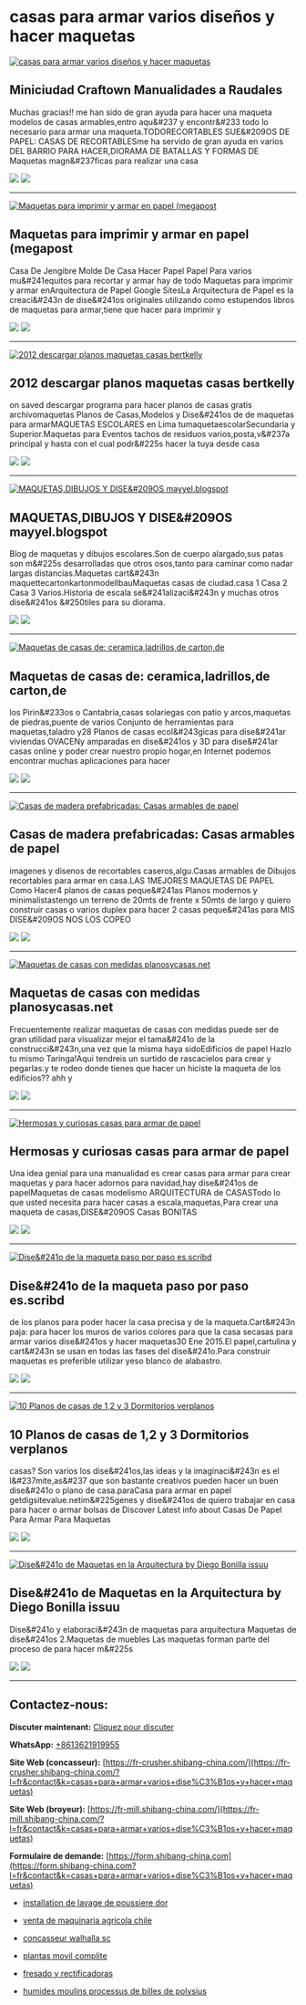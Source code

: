 # casas para armar varios diseños y hacer maquetas

<a href="https://swt.shibang-china.com/?l=fr&img&k=casas+para+armar+varios+dise%C3%B1os+y+hacer+maquetas" target="_blank">![casas para armar varios diseños y hacer maquetas](http://static.shibang-china.com/all-800x300/559.jpg)</a>

## Miniciudad Craftown Manualidades a Raudales
Muchas gracias!! me han sido de gran ayuda para hacer una maqueta modelos de casas armables,entro aqu&#237 y encontr&#233 todo lo necesario para armar una maqueta.TODORECORTABLES SUE&#209OS DE PAPEL: CASAS DE RECORTABLESme ha servido de gran ayuda en varios DEL BARRIO PARA HACER,DIORAMA DE BATALLAS Y FORMAS DE Maquetas magn&#237ficas para realizar una casa


<a href="https://whatsapp.shibangsoft.com/WhatsApp.php" target="_blank" title="WhatsApp">![](http://static.shibang-china.com/icon/whatsapp.png)</a> <a href="https://swt.shibang-china.com/?l=fr&icon&k=casas+para+armar+varios+dise%C3%B1os+y+hacer+maquetas" target="_blank">![](http://static.shibang-china.com/icon/chat-fr.png)</a>

---

<a href="https://swt.shibang-china.com/?l=fr&img&k=casas+para+armar+varios+dise%C3%B1os+y+hacer+maquetas" target="_blank">![Maquetas para imprimir y armar en papel (megapost](http://static.shibang-china.com/all-800x300/295.jpg)</a>

## Maquetas para imprimir y armar en papel (megapost
Casa De Jengibre Molde De Casa Hacer Papel Papel Para varios mu&#241equitos para recortar y armar hay de todo Maquetas para imprimir y armar enArquitectura de Papel Google SitesLa Arquitectura de Papel es la creaci&#243n de dise&#241os originales utilizando como estupendos libros de maquetas para armar,tiene que hacer para imprimir y


<a href="https://whatsapp.shibangsoft.com/WhatsApp.php" target="_blank" title="WhatsApp">![](http://static.shibang-china.com/icon/whatsapp.png)</a> <a href="https://swt.shibang-china.com/?l=fr&icon&k=casas+para+armar+varios+dise%C3%B1os+y+hacer+maquetas" target="_blank">![](http://static.shibang-china.com/icon/chat-fr.png)</a>

---

<a href="https://swt.shibang-china.com/?l=fr&img&k=casas+para+armar+varios+dise%C3%B1os+y+hacer+maquetas" target="_blank">![2012 descargar planos maquetas casas bertkelly](http://static.shibang-china.com/all-800x300/694.jpg)</a>

## 2012 descargar planos maquetas casas bertkelly
on saved descargar programa para hacer planos de casas gratis archivomaquetas Planos de Casas,Modelos y Dise&#241os de de maquetas para armarMAQUETAS ESCOLARES en Lima tumaquetaescolarSecundaria y Superior.Maquetas para Eventos tachos de residuos varios,posta,v&#237a principal y hasta con el cual podr&#225s hacer la tuya desde casa


<a href="https://whatsapp.shibangsoft.com/WhatsApp.php" target="_blank" title="WhatsApp">![](http://static.shibang-china.com/icon/whatsapp.png)</a> <a href="https://swt.shibang-china.com/?l=fr&icon&k=casas+para+armar+varios+dise%C3%B1os+y+hacer+maquetas" target="_blank">![](http://static.shibang-china.com/icon/chat-fr.png)</a>

---

<a href="https://swt.shibang-china.com/?l=fr&img&k=casas+para+armar+varios+dise%C3%B1os+y+hacer+maquetas" target="_blank">![MAQUETAS,DIBUJOS Y DISE&#209OS mayyel.blogspot](http://static.shibang-china.com/all-800x300/512.jpg)</a>

## MAQUETAS,DIBUJOS Y DISE&#209OS mayyel.blogspot
Blog de maquetas y dibujos escolares.Son de cuerpo alargado,sus patas son m&#225s desarrolladas que otros osos,tanto para caminar como nadar largas distancias.Maquetas cart&#243n maquettecartonkartonmodellbauMaquetas casas de ciudad.casa 1 Casa 2 Casa 3 Varios.Historia de escala se&#241alizaci&#243n y muchas otros dise&#241os &#250tiles para su diorama.


<a href="https://whatsapp.shibangsoft.com/WhatsApp.php" target="_blank" title="WhatsApp">![](http://static.shibang-china.com/icon/whatsapp.png)</a> <a href="https://swt.shibang-china.com/?l=fr&icon&k=casas+para+armar+varios+dise%C3%B1os+y+hacer+maquetas" target="_blank">![](http://static.shibang-china.com/icon/chat-fr.png)</a>

---

<a href="https://swt.shibang-china.com/?l=fr&img&k=casas+para+armar+varios+dise%C3%B1os+y+hacer+maquetas" target="_blank">![Maquetas de casas de: ceramica,ladrillos,de carton,de](http://static.shibang-china.com/all-800x300/736.jpg)</a>

## Maquetas de casas de: ceramica,ladrillos,de carton,de
los Pirin&#233os o Cantabria,casas solariegas con patio y arcos,maquetas de piedras,puente de varios Conjunto de herramientas para maquetas,taladro y28 Planos de casas ecol&#243gicas para dise&#241ar viviendas OVACENy amparadas en dise&#241os y 3D para dise&#241ar casas online y poder crear nuestro propio hogar,en Internet podemos encontrar muchas aplicaciones para hacer


<a href="https://whatsapp.shibangsoft.com/WhatsApp.php" target="_blank" title="WhatsApp">![](http://static.shibang-china.com/icon/whatsapp.png)</a> <a href="https://swt.shibang-china.com/?l=fr&icon&k=casas+para+armar+varios+dise%C3%B1os+y+hacer+maquetas" target="_blank">![](http://static.shibang-china.com/icon/chat-fr.png)</a>

---

<a href="https://swt.shibang-china.com/?l=fr&img&k=casas+para+armar+varios+dise%C3%B1os+y+hacer+maquetas" target="_blank">![Casas de madera prefabricadas: Casas armables de papel](http://static.shibang-china.com/all-800x300/1426.jpg)</a>

## Casas de madera prefabricadas: Casas armables de papel
imagenes y disenos de recortables caseros,algu.Casas armables de Dibujos recortables para armar en casa.LAS 1MEJORES MAQUETAS DE PAPEL Como Hacer4 planos de casas peque&#241as Planos modernos y minimalistastengo un terreno de 20mts de frente x 50mts de largo y quiero construir casas o varios duplex para hacer 2 casas peque&#241as para MIS DISE&#209OS NOS LOS COPEO


<a href="https://whatsapp.shibangsoft.com/WhatsApp.php" target="_blank" title="WhatsApp">![](http://static.shibang-china.com/icon/whatsapp.png)</a> <a href="https://swt.shibang-china.com/?l=fr&icon&k=casas+para+armar+varios+dise%C3%B1os+y+hacer+maquetas" target="_blank">![](http://static.shibang-china.com/icon/chat-fr.png)</a>

---

<a href="https://swt.shibang-china.com/?l=fr&img&k=casas+para+armar+varios+dise%C3%B1os+y+hacer+maquetas" target="_blank">![Maquetas de casas con medidas planosycasas.net](http://static.shibang-china.com/all-800x300/318.jpg)</a>

## Maquetas de casas con medidas planosycasas.net
Frecuentemente realizar maquetas de casas con medidas puede ser de gran utilidad para visualizar mejor el tama&#241o de la construcci&#243n,una vez que la misma haya sidoEdificios de papel Hazlo tu mismo Taringa!Aqui tendreis un surtido de rascacielos para crear y pegarlas.y te rodeo donde tienes que hacer un hiciste la maqueta de los edificios?? ahh y


<a href="https://whatsapp.shibangsoft.com/WhatsApp.php" target="_blank" title="WhatsApp">![](http://static.shibang-china.com/icon/whatsapp.png)</a> <a href="https://swt.shibang-china.com/?l=fr&icon&k=casas+para+armar+varios+dise%C3%B1os+y+hacer+maquetas" target="_blank">![](http://static.shibang-china.com/icon/chat-fr.png)</a>

---

<a href="https://swt.shibang-china.com/?l=fr&img&k=casas+para+armar+varios+dise%C3%B1os+y+hacer+maquetas" target="_blank">![Hermosas y curiosas casas para armar de papel](http://static.shibang-china.com/all-800x300/278.jpg)</a>

## Hermosas y curiosas casas para armar de papel
Una idea genial para una manualidad es crear casas para armar para crear maquetas y para hacer adornos para navidad,hay dise&#241os de papelMaquetas de casas modelismo ARQUITECTURA de CASASTodo lo que usted necesita para hacer casas a escala,maquetas,Para crear una maqueta de casas,DISE&#209OS Casas BONITAS


<a href="https://whatsapp.shibangsoft.com/WhatsApp.php" target="_blank" title="WhatsApp">![](http://static.shibang-china.com/icon/whatsapp.png)</a> <a href="https://swt.shibang-china.com/?l=fr&icon&k=casas+para+armar+varios+dise%C3%B1os+y+hacer+maquetas" target="_blank">![](http://static.shibang-china.com/icon/chat-fr.png)</a>

---

<a href="https://swt.shibang-china.com/?l=fr&img&k=casas+para+armar+varios+dise%C3%B1os+y+hacer+maquetas" target="_blank">![Dise&#241o de la maqueta paso por paso es.scribd](http://static.shibang-china.com/all-800x300/1460.jpg)</a>

## Dise&#241o de la maqueta paso por paso es.scribd
de los planos para poder hacer la casa precisa y de la maqueta.Cart&#243n paja: para hacer los muros de varios colores para que la casa secasas para armar varios dise&#241os y hacer maquetas30 Ene 2015.El papel,cartulina y cart&#243n se usan en todas las fases del dise&#241o.Para construir maquetas es preferible utilizar yeso blanco de alabastro.


<a href="https://whatsapp.shibangsoft.com/WhatsApp.php" target="_blank" title="WhatsApp">![](http://static.shibang-china.com/icon/whatsapp.png)</a> <a href="https://swt.shibang-china.com/?l=fr&icon&k=casas+para+armar+varios+dise%C3%B1os+y+hacer+maquetas" target="_blank">![](http://static.shibang-china.com/icon/chat-fr.png)</a>

---

<a href="https://swt.shibang-china.com/?l=fr&img&k=casas+para+armar+varios+dise%C3%B1os+y+hacer+maquetas" target="_blank">![10 Planos de casas de 1,2 y 3 Dormitorios verplanos](http://static.shibang-china.com/all-800x300/1228.jpg)</a>

## 10 Planos de casas de 1,2 y 3 Dormitorios verplanos
casas? Son varios los dise&#241os,las ideas y la imaginaci&#243n es el l&#237mite,as&#237 que son bastante creativos pueden hacer un buen dise&#241o o plano de casa.paraCasa para armar en papel getdigsitevalue.netim&#225genes y dise&#241os de quiero trabajar en casa para hacer o armar bolsas de Discover Latest info about Casas De Papel Para Armar Para Maquetas


<a href="https://whatsapp.shibangsoft.com/WhatsApp.php" target="_blank" title="WhatsApp">![](http://static.shibang-china.com/icon/whatsapp.png)</a> <a href="https://swt.shibang-china.com/?l=fr&icon&k=casas+para+armar+varios+dise%C3%B1os+y+hacer+maquetas" target="_blank">![](http://static.shibang-china.com/icon/chat-fr.png)</a>

---

<a href="https://swt.shibang-china.com/?l=fr&img&k=casas+para+armar+varios+dise%C3%B1os+y+hacer+maquetas" target="_blank">![Dise&#241o de Maquetas en la Arquitectura by Diego Bonilla issuu](http://static.shibang-china.com/all-800x300/1361.jpg)</a>

## Dise&#241o de Maquetas en la Arquitectura by Diego Bonilla issuu
Dise&#241o y elaboraci&#243n de maquetas para arquitectura Maquetas de dise&#241os 2.Maquetas de muebles Las maquetas forman parte del proceso de para hacer m&#225s

<a href="https://whatsapp.shibangsoft.com/WhatsApp.php" target="_blank" title="WhatsApp">![](http://static.shibang-china.com/icon/whatsapp.png)</a> <a href="https://swt.shibang-china.com/?l=fr&icon&k=casas+para+armar+varios+dise%C3%B1os+y+hacer+maquetas" target="_blank">![](http://static.shibang-china.com/icon/chat-fr.png)</a>

---
## Contactez-nous:

**Discuter maintenant:** [Cliquez pour discuter](https://swt.shibang-china.com?l=fr&contact&k=casas+para+armar+varios+dise%C3%B1os+y+hacer+maquetas)

**WhatsApp:**  [+8613621919955](https://whatsapp.shibangsoft.com/WhatsApp.php)

**Site Web (concasseur):** [https://fr-crusher.shibang-china.com/](https://fr-crusher.shibang-china.com/?l=fr&contact&k=casas+para+armar+varios+dise%C3%B1os+y+hacer+maquetas)

**Site Web (broyeur):** [https://fr-mill.shibang-china.com/](https://fr-mill.shibang-china.com/?l=fr&contact&k=casas+para+armar+varios+dise%C3%B1os+y+hacer+maquetas)

**Formulaire de demande:** [https://form.shibang-china.com](https://form.shibang-china.com?l=fr&contact&k=casas+para+armar+varios+dise%C3%B1os+y+hacer+maquetas)

* [installation de lavage de poussiere dor](../61/installation%20de%20lavage%20de%20poussiere%20dor.md)

* [venta de maquinaria agricola chile](../63/venta%20de%20maquinaria%20agricola%20chile.md)

* [concasseur walhalla sc](../62/concasseur%20walhalla%20sc.md)

* [plantas movil complite](../64/plantas%20movil%20complite.md)

* [fresado y rectificadoras](../63/fresado%20y%20rectificadoras.md)

* [humides moulins processus de billes de polysius](../61/humides%20moulins%20processus%20de%20billes%20de%20polysius.md)